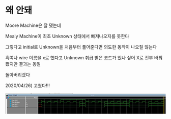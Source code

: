 # 왜 안돼

Moore Machine은 잘 됐는데

Mealy Machine이 최초 Unknown 상태에서 빠져나오지를 못한다

 

그렇다고 initial로 Unknown을 처음부터 풀어준다면 의도한 동작이 나오질 않는다

혹여나 wire 이름을 x로 했다고 Unknown 취급 받은 코드가 있나 싶어 X로 전부 바꿔봤지만 결과는 동일

 

돌아버리겠다



2020/04/26) 고쳤다!!!

![](assets/200425-1.png)